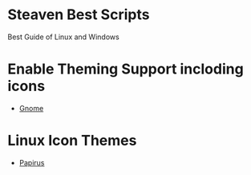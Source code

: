 # Steaven Best Scripts
Best Guide of Linux and Windows


# Enable Theming Support incloding icons


- [Gnome](https://github.com/SteavenGamerYT/steaven-best-scripts/tree/main/Linux/Icons/Gnome)


# Linux Icon Themes


- [Papirus](https://github.com/SteavenGamerYT/steaven-best-scripts/tree/main/Linux/Icons/Papirus)